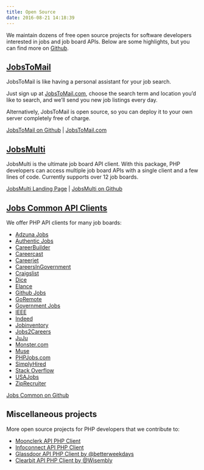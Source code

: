 ```yaml
---
title: Open Source
date: 2016-08-21 14:18:39
---
```


We maintain dozens of free open source projects for software developers interested in jobs and job board APIs. Below are some highlights, but you can find more on [Github](https://github.com/jobapis). 

## [JobsToMail](https://github.com/jobapis/jobs-to-mail)
JobsToMail is like having a personal assistant for your job search.

Just sign up at [JobsToMail.com](http://www.jobstomail.com/), choose the search term and location you’d like to search, and we’ll send you new job listings every day.

Alternatively, JobsToMail is open source, so you can deploy it to your own server completely free of charge.

[JobsToMail on Github](https://github.com/jobapis/jobs-to-mail) | [JobsToMail.com](http://www.jobstomail.com/)

## [JobsMulti](https://github.com/jobapis/jobs-multi)
JobsMulti is the ultimate job board API client. With this package, PHP developers can access multiple job board APIs with a single client and a few lines of code. Currently supports over 12 job boards.

[JobsMulti Landing Page](/open-source/jobs-multi) | [JobsMulti on Github](https://github.com/jobapis/jobs-multi)

## [Jobs Common API Clients](https://github.com/jobapis/jobs-common)
We offer PHP API clients for many job boards:

- [Adzuna Jobs](/open-source/adzuna)
- [Authentic Jobs](/open-source/authentic)
- [CareerBuilder](/open-source/careerbuilder)
- [Careercast](/open-source/careercast)
- [Careerjet](/open-source/careerjet)
- [CareersInGovernment](/open-source/careersingov)
- [Craigslist](/open-source/craigslist)
- [Dice](/open-source/dice)
- [Elance](/open-source/elance)
- [Github Jobs](/open-source/github)
- [GoRemote](/open-source/goremote)
- [Government Jobs](/open-source/govt)
- [IEEE](/open-source/ieee)
- [Indeed](/open-source/indeed)
- [Jobinventory](/open-source/jobinventory)
- [Jobs2Careers](/open-source/jobs2careers)
- [JuJu](/open-source/juju)
- [Monster.com](/open-source/monster)
- [Muse](/open-source/muse)
- [PHPJobs.com](/open-source/phpjobs)
- [SimplyHired](/open-source/simplyhired)
- [Stack Overflow](/open-source/stackoverflow)
- [USAJobs](/open-source/usajobs)
- [ZipRecruiter](/open-source/ziprecruiter)

[Jobs Common on Github](https://github.com/jobapis/jobs-common)

## Miscellaneous projects
More open source projects for PHP developers that we contribute to:
- [Moonclerk API PHP Client](https://github.com/jobapis/moonclerk-php)
- [Infoconnect API PHP Client](https://github.com/jobapis/infoconnect-php-client)
- [Glassdoor API PHP Client by @betterweekdays](https://github.com/betterweekdays/glassdoor)
- [Clearbit API PHP Client by @Wisembly](https://github.com/Wisembly/clearbit-php)
